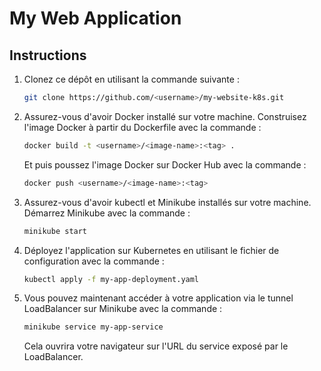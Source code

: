 # My Web Application

## Instructions

1. Clonez ce dépôt en utilisant la commande suivante :

    ```bash
    git clone https://github.com/<username>/my-website-k8s.git
    ```

2. Assurez-vous d'avoir Docker installé sur votre machine. Construisez l'image Docker à partir du Dockerfile avec la commande :

    ```bash
    docker build -t <username>/<image-name>:<tag> .
    ```

    Et puis poussez l'image Docker sur Docker Hub avec la commande :

    ```bash
    docker push <username>/<image-name>:<tag>
    ```

3. Assurez-vous d'avoir kubectl et Minikube installés sur votre machine. Démarrez Minikube avec la commande :

    ```bash
    minikube start
    ```

4. Déployez l'application sur Kubernetes en utilisant le fichier de configuration avec la commande :

    ```bash
    kubectl apply -f my-app-deployment.yaml
    ```

5. Vous pouvez maintenant accéder à votre application via le tunnel LoadBalancer sur Minikube avec la commande :

    ```bash
    minikube service my-app-service
    ```

    Cela ouvrira votre navigateur sur l'URL du service exposé par le LoadBalancer.
